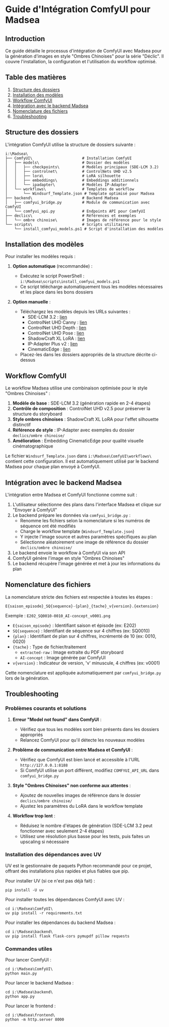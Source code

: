 # Guide d'Intégration ComfyUI pour Madsea

## Introduction

Ce guide détaille le processus d'intégration de ComfyUI avec Madsea pour la génération d'images en style "Ombres Chinoises" pour la série "Déclic". Il couvre l'installation, la configuration et l'utilisation du workflow optimisé.

## Table des matières

1. [Structure des dossiers](#structure-des-dossiers)
2. [Installation des modèles](#installation-des-modèles)
3. [Workflow ComfyUI](#workflow-comfyui)
4. [Intégration avec le backend Madsea](#intégration-avec-le-backend-madsea)
5. [Nomenclature des fichiers](#nomenclature-des-fichiers)
6. [Troubleshooting](#troubleshooting)

## Structure des dossiers

L'intégration ComfyUI utilise la structure de dossiers suivante :

```
i:\Madsea\
├── ComfyUI\                      # Installation ComfyUI
│   ├── models\                   # Dossier des modèles
│   │   ├── checkpoints\          # Modèles principaux (SDE-LCM 3.2)
│   │   ├── controlnet\           # ControlNets UHD v2.5
│   │   ├── lora\                 # LoRA silhouette
│   │   ├── embeddings\           # Embeddings additionnels
│   │   └── ipadapter\            # Modèles IP-Adapter
│   └── workflows\                # Templates de workflow
│       └── Windsurf_Template.json # Template optimisé pour Madsea
├── backend\                      # Backend Madsea
│   ├── comfyui_bridge.py         # Module de communication avec ComfyUI
│   └── comfyui_api.py            # Endpoints API pour ComfyUI
├── declics\                      # Références et exemples 
│   └── ombre chinoise\           # Images de référence pour le style
└── scripts\                      # Scripts utilitaires
    └── install_comfyui_models.ps1 # Script d'installation des modèles
```

## Installation des modèles

Pour installer les modèles requis :

1. **Option automatique** (recommandée) :
   - Exécutez le script PowerShell : `i:\Madsea\scripts\install_comfyui_models.ps1`
   - Ce script télécharge automatiquement tous les modèles nécessaires et les place dans les bons dossiers

2. **Option manuelle** :
   - Téléchargez les modèles depuis les URLs suivantes :
     - SDE-LCM 3.2 : [lien](https://huggingface.co/stabilityai/stable-diffusion-3-large-lcm/resolve/main/sde-lcm-3.2.safetensors)
     - ControlNet UHD Canny : [lien](https://huggingface.co/lllyasviel/sd-controlnet-collection/resolve/main/controlnet_uhd_canny_v2.5.safetensors)
     - ControlNet UHD Depth : [lien](https://huggingface.co/lllyasviel/sd-controlnet-collection/resolve/main/controlnet_uhd_depth_v2.5.safetensors)
     - ControlNet UHD Pose : [lien](https://huggingface.co/lllyasviel/sd-controlnet-collection/resolve/main/controlnet_uhd_pose_v2.5.safetensors)
     - ShadowCraft XL LoRA : [lien](https://huggingface.co/artistvision/shadowcraft-xl-lora/resolve/main/shadowcraft-xl-v2.1.safetensors)
     - IP-Adapter Plus v2 : [lien](https://huggingface.co/h94/IP-Adapter-Plus-XL/resolve/main/ip_adapter_plus_v2.safetensors)
     - CinematicEdge : [lien](https://huggingface.co/cinematicai/embeddings/resolve/main/cinematicedge.pt)
   - Placez-les dans les dossiers appropriés de la structure décrite ci-dessus

## Workflow ComfyUI

Le workflow Madsea utilise une combinaison optimisée pour le style "Ombres Chinoises" :

1. **Modèle de base** : SDE-LCM 3.2 (génération rapide en 2-4 étapes)
2. **Contrôle de composition** : ControlNet UHD v2.5 pour préserver la structure du storyboard
3. **Style ombres chinoises** : ShadowCraft XL LoRA pour l'effet silhouette distinctif
4. **Référence de style** : IP-Adapter avec exemples du dossier `declics/ombre chinoise/`
5. **Amélioration** : Embedding CinematicEdge pour qualité visuelle cinématographique

Le fichier `Windsurf_Template.json` dans `i:\Madsea\ComfyUI\workflows\` contient cette configuration. Il est automatiquement utilisé par le backend Madsea pour chaque plan envoyé à ComfyUI.

## Intégration avec le backend Madsea

L'intégration entre Madsea et ComfyUI fonctionne comme suit :

1. L'utilisateur sélectionne des plans dans l'interface Madsea et clique sur "Envoyer à ComfyUI"
2. Le backend prépare les données via `comfyui_bridge.py` :
   - Renomme les fichiers selon la nomenclature si les numéros de séquence ont été modifiés
   - Charge le workflow template (`Windsurf_Template.json`)
   - Y injecte l'image source et autres paramètres spécifiques au plan
   - Sélectionne aléatoirement une image de référence du dossier `declics/ombre chinoise/`
3. Le backend envoie le workflow à ComfyUI via son API
4. ComfyUI génère l'image en style "Ombres Chinoises"
5. Le backend récupère l'image générée et met à jour les informations du plan

## Nomenclature des fichiers

La nomenclature stricte des fichiers est respectée à toutes les étapes :

```
E{saison_episode}_SQ{sequence}-{plan}_{tache}_v{version}.{extension}
```

Exemple : `E202_SQ0010-0010_AI-concept_v0001.png`

- `E{saison_episode}` : Identifiant saison et épisode (ex: E202)
- `SQ{sequence}` : Identifiant de séquence sur 4 chiffres (ex: SQ0010)
- `{plan}` : Identifiant de plan sur 4 chiffres, incrémenté de 10 (ex: 0010, 0020)
- `{tache}` : Type de fichier/traitement
  - `extracted-raw` : Image extraite du PDF storyboard
  - `AI-concept` : Image générée par ComfyUI
- `v{version}` : Indicateur de version, 'v' minuscule, 4 chiffres (ex: v0001)

Cette nomenclature est appliquée automatiquement par `comfyui_bridge.py` lors de la génération.

## Troubleshooting

### Problèmes courants et solutions

1. **Erreur "Model not found" dans ComfyUI** :
   - Vérifiez que tous les modèles sont bien présents dans les dossiers appropriés
   - Relancez ComfyUI pour qu'il détecte les nouveaux modèles

2. **Problème de communication entre Madsea et ComfyUI** :
   - Vérifiez que ComfyUI est bien lancé et accessible à l'URL `http://127.0.0.1:8188`
   - Si ComfyUI utilise un port différent, modifiez `COMFYUI_API_URL` dans `comfyui_bridge.py`

3. **Style "Ombres Chinoises" non conforme aux attentes** :
   - Ajoutez de nouvelles images de référence dans le dossier `declics/ombre chinoise/`
   - Ajustez les paramètres du LoRA dans le workflow template

4. **Workflow trop lent** :
   - Réduisez le nombre d'étapes de génération (SDE-LCM 3.2 peut fonctionner avec seulement 2-4 étapes)
   - Utilisez une résolution plus basse pour les tests, puis faites un upscaling si nécessaire

### Installation des dépendances avec UV

UV est le gestionnaire de paquets Python recommandé pour ce projet, offrant des installations plus rapides et plus fiables que pip.

Pour installer UV (si ce n'est pas déjà fait) :
```
pip install -U uv
```

Pour installer toutes les dépendances ComfyUI avec UV :
```
cd i:\Madsea\ComfyUI\
uv pip install -r requirements.txt
```

Pour installer les dépendances du backend Madsea :
```
cd i:\Madsea\backend\
uv pip install flask flask-cors pymupdf pillow requests
```

### Commandes utiles

Pour lancer ComfyUI :
```
cd i:\Madsea\ComfyUI\
python main.py
```

Pour lancer le backend Madsea :
```
cd i:\Madsea\backend\
python app.py
```

Pour lancer le frontend :
```
cd i:\Madsea\frontend\
python -m http.server 8000
```